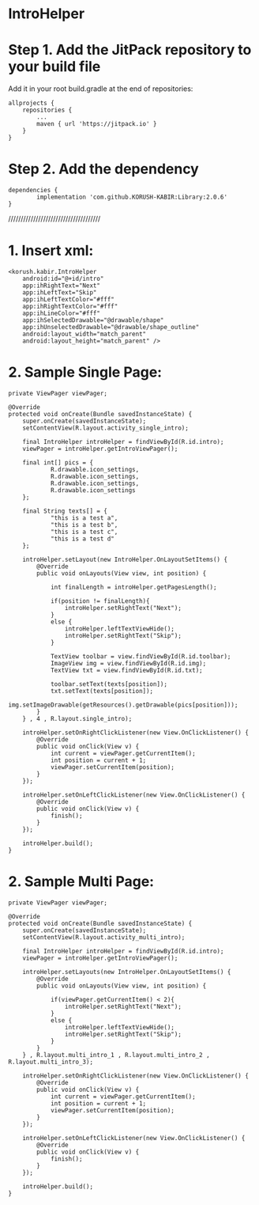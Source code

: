 # IntroHelper

# Step 1. Add the JitPack repository to your build file 

Add it in your root build.gradle at the end of repositories:

	allprojects {
		repositories {
			...
			maven { url 'https://jitpack.io' }
		}
	}
  
  # Step 2. Add the dependency
  
  	dependencies {
	        implementation 'com.github.KORUSH-KABIR:Library:2.0.6'
	}
	

/////////////////////////////////////


# 1. Insert xml:

    <korush.kabir.IntroHelper
        android:id="@+id/intro"
        app:ihRightText="Next"
        app:ihLeftText="Skip"
        app:ihLeftTextColor="#fff"
        app:ihRightTextColor="#fff"
        app:ihLineColor="#fff"
        app:ihSelectedDrawable="@drawable/shape"
        app:ihUnselectedDrawable="@drawable/shape_outline"
        android:layout_width="match_parent"
        android:layout_height="match_parent" />

# 2. Sample Single Page:

    private ViewPager viewPager;

    @Override
    protected void onCreate(Bundle savedInstanceState) {
        super.onCreate(savedInstanceState);
        setContentView(R.layout.activity_single_intro);

        final IntroHelper introHelper = findViewById(R.id.intro);
        viewPager = introHelper.getIntroViewPager();

        final int[] pics = {
                R.drawable.icon_settings,
                R.drawable.icon_settings,
                R.drawable.icon_settings,
                R.drawable.icon_settings
        };

        final String texts[] = {
                "this is a test a",
                "this is a test b",
                "this is a test c",
                "this is a test d"
        };

        introHelper.setLayout(new IntroHelper.OnLayoutSetItems() {
            @Override
            public void onLayouts(View view, int position) {

                int finalLength = introHelper.getPagesLength();

                if(position != finalLength){
                    introHelper.setRightText("Next");
                }
                else {
                    introHelper.leftTextViewHide();
                    introHelper.setRightText("Skip");
                }

                TextView toolbar = view.findViewById(R.id.toolbar);
                ImageView img = view.findViewById(R.id.img);
                TextView txt = view.findViewById(R.id.txt);

                toolbar.setText(texts[position]);
                txt.setText(texts[position]);
                img.setImageDrawable(getResources().getDrawable(pics[position]));
            }
        } , 4 , R.layout.single_intro);

        introHelper.setOnRightClickListener(new View.OnClickListener() {
            @Override
            public void onClick(View v) {
                int current = viewPager.getCurrentItem();
                int position = current + 1;
                viewPager.setCurrentItem(position);
            }
        });

        introHelper.setOnLeftClickListener(new View.OnClickListener() {
            @Override
            public void onClick(View v) {
                finish();
            }
        });

        introHelper.build();
    }

# 2. Sample Multi Page:

    private ViewPager viewPager;

    @Override
    protected void onCreate(Bundle savedInstanceState) {
        super.onCreate(savedInstanceState);
        setContentView(R.layout.activity_multi_intro);

        final IntroHelper introHelper = findViewById(R.id.intro);
        viewPager = introHelper.getIntroViewPager();

        introHelper.setLayouts(new IntroHelper.OnLayoutSetItems() {
            @Override
            public void onLayouts(View view, int position) {

                if(viewPager.getCurrentItem() < 2){
                    introHelper.setRightText("Next");
                }
                else {
                    introHelper.leftTextViewHide();
                    introHelper.setRightText("Skip");
                }
            }
        } , R.layout.multi_intro_1 , R.layout.multi_intro_2 , R.layout.multi_intro_3);

        introHelper.setOnRightClickListener(new View.OnClickListener() {
            @Override
            public void onClick(View v) {
                int current = viewPager.getCurrentItem();
                int position = current + 1;
                viewPager.setCurrentItem(position);
            }
        });

        introHelper.setOnLeftClickListener(new View.OnClickListener() {
            @Override
            public void onClick(View v) {
                finish();
            }
        });

        introHelper.build();
    }
